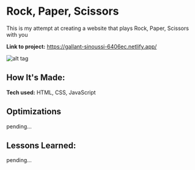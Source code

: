 # Rock, Paper, Scissors
This is my attempt at creating a website that plays Rock, Paper, Scissors with you

**Link to project:** https://gallant-sinoussi-6406ec.netlify.app/

![alt tag](https://i.imgur.com/epPCq6A.png)

## How It's Made:

**Tech used:** HTML, CSS, JavaScript


## Optimizations

pending...

## Lessons Learned:

pending...
